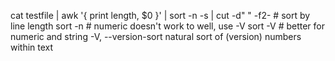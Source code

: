 cat testfile | awk '{ print length, $0 }' | sort -n -s | cut -d" " -f2- # sort by line length
sort -n # numeric doesn't work to well, use -V
sort -V # better for numeric and string    -V, --version-sort natural sort of (version) numbers within text
